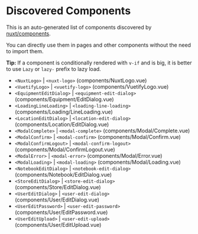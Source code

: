# Discovered Components

This is an auto-generated list of components discovered by [nuxt/components](https://github.com/nuxt/components).

You can directly use them in pages and other components without the need to import them.

**Tip:** If a component is conditionally rendered with `v-if` and is big, it is better to use `Lazy` or `lazy-` prefix to lazy load.

- `<NuxtLogo>` | `<nuxt-logo>` (components/NuxtLogo.vue)
- `<VuetifyLogo>` | `<vuetify-logo>` (components/VuetifyLogo.vue)
- `<EquipmentEditDialog>` | `<equipment-edit-dialog>` (components/Equipment/EditDialog.vue)
- `<LoadingLineLoading>` | `<loading-line-loading>` (components/Loading/LineLoading.vue)
- `<LocationEditDialog>` | `<location-edit-dialog>` (components/Location/EditDialog.vue)
- `<ModalComplete>` | `<modal-complete>` (components/Modal/Complete.vue)
- `<ModalConfirm>` | `<modal-confirm>` (components/Modal/Confirm.vue)
- `<ModalConfirmLogout>` | `<modal-confirm-logout>` (components/Modal/ConfirmLogout.vue)
- `<ModalError>` | `<modal-error>` (components/Modal/Error.vue)
- `<ModalLoading>` | `<modal-loading>` (components/Modal/Loading.vue)
- `<NotebookEditDialog>` | `<notebook-edit-dialog>` (components/Notebook/EditDialog.vue)
- `<StoreEditDialog>` | `<store-edit-dialog>` (components/Store/EditDialog.vue)
- `<UserEditDialog>` | `<user-edit-dialog>` (components/User/EditDialog.vue)
- `<UserEditPassword>` | `<user-edit-password>` (components/User/EditPassword.vue)
- `<UserEditUpload>` | `<user-edit-upload>` (components/User/EditUpload.vue)
